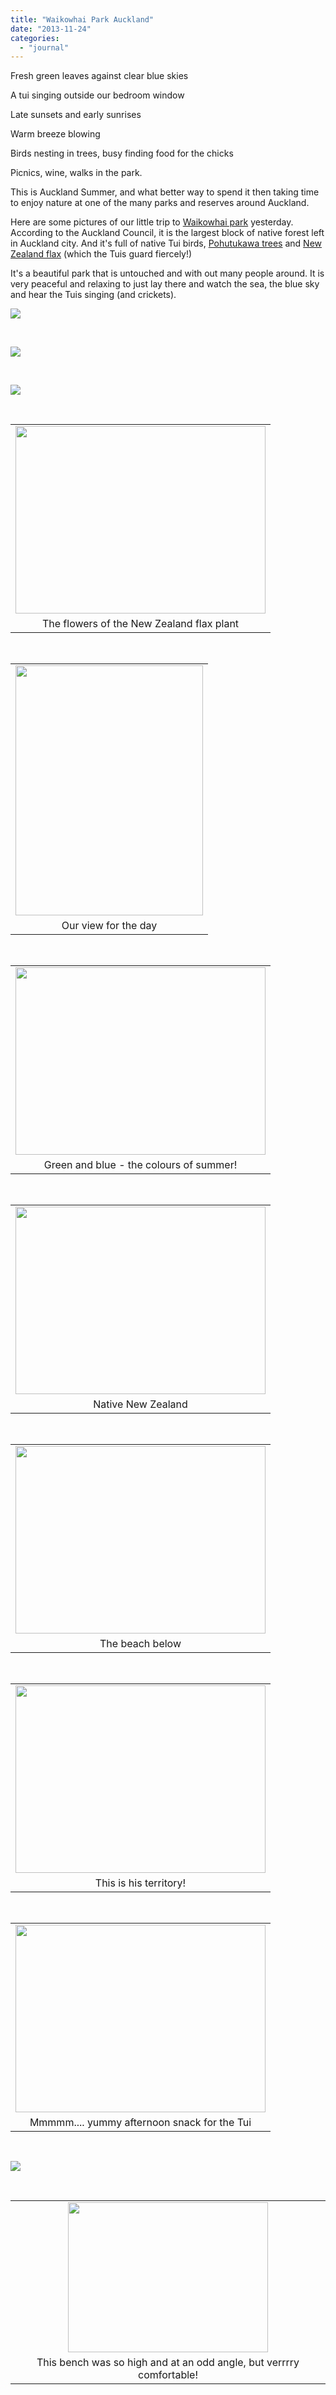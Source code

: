 ```yaml
---
title: "Waikowhai Park Auckland"
date: "2013-11-24"
categories: 
  - "journal"
---
```


Fresh green leaves against clear blue skies

A tui singing outside our bedroom window

Late sunsets and early sunrises

Warm breeze blowing

Birds nesting in trees, busy finding food for the chicks

Picnics, wine, walks in the park.

This is Auckland Summer, and what better way to spend it then taking time to enjoy nature at one of the many parks and reserves around Auckland.

Here are some pictures of our little trip to [Waikowhai park](http://www.aucklandcity.govt.nz/whatson/places/parksonline/detail.asp?pParkId=2255) yesterday. According to the Auckland Council, it is the largest block of native forest left in Auckland city. And it's full of native Tui birds, [Pohutukawa trees](http://www.nzhistory.net.nz/media/photo/pohutukawa-flowers) and [New Zealand flax](http://www.teara.govt.nz/en/photograph/10374/feeding-on-flax-flowers) (which the Tuis guard fiercely!)

It's a beautiful park that is untouched and with out many people around. It is very peaceful and relaxing to just lay there and watch the sea, the blue sky and hear the Tuis singing (and crickets).

[![](https://shalveena.files.wordpress.com/2013/11/a3cd5-dscf5863.jpg?w=300)](https://shalveena.files.wordpress.com/2013/11/a3cd5-dscf5863.jpg)

 

[![](https://shalveena.files.wordpress.com/2013/11/7a038-dscf5872.jpg?w=225)](https://shalveena.files.wordpress.com/2013/11/7a038-dscf5872.jpg)

 

[![](https://shalveena.files.wordpress.com/2013/11/6c8a4-dscf5877.jpg?w=300)](https://shalveena.files.wordpress.com/2013/11/6c8a4-dscf5877.jpg)

 

<table class="tr-caption-container" style="margin-left:auto;margin-right:auto;text-align:center;" cellspacing="0" cellpadding="0" align="center"><tbody><tr><td style="text-align:center;"><a style="margin-left:auto;margin-right:auto;" href="https://shalveena.files.wordpress.com/2013/11/398fa-dscf5880.jpg"><img src="https://shalveena.files.wordpress.com/2013/11/398fa-dscf5880.jpg?w=300" width="400" height="300" border="0"></a></td></tr><tr><td class="tr-caption" style="text-align:center;">The flowers of the New Zealand flax plant</td></tr></tbody></table>

 

<table class="tr-caption-container" style="margin-left:auto;margin-right:auto;text-align:center;" cellspacing="0" cellpadding="0" align="center"><tbody><tr><td style="text-align:center;"><a style="margin-left:auto;margin-right:auto;" href="https://shalveena.files.wordpress.com/2013/11/21359-dscf5881.jpg"><img src="https://shalveena.files.wordpress.com/2013/11/21359-dscf5881.jpg?w=225" width="300" height="400" border="0"></a></td></tr><tr><td class="tr-caption" style="text-align:center;">Our view for the day</td></tr></tbody></table>

 

<table class="tr-caption-container" style="margin-left:auto;margin-right:auto;text-align:center;" cellspacing="0" cellpadding="0" align="center"><tbody><tr><td style="text-align:center;"><a style="margin-left:auto;margin-right:auto;" href="https://shalveena.files.wordpress.com/2013/11/2f888-dscf5885.jpg"><img src="https://shalveena.files.wordpress.com/2013/11/2f888-dscf5885.jpg?w=300" width="400" height="300" border="0"></a></td></tr><tr><td class="tr-caption" style="text-align:center;">Green and blue - the colours of summer!</td></tr></tbody></table>

 

<table class="tr-caption-container" style="margin-left:auto;margin-right:auto;text-align:center;" cellspacing="0" cellpadding="0" align="center"><tbody><tr><td style="text-align:center;"><a style="margin-left:auto;margin-right:auto;" href="https://shalveena.files.wordpress.com/2013/11/51148-dscf5887.jpg"><img src="https://shalveena.files.wordpress.com/2013/11/51148-dscf5887.jpg?w=300" width="400" height="300" border="0"></a></td></tr><tr><td class="tr-caption" style="text-align:center;">Native New Zealand</td></tr></tbody></table>

 

<table class="tr-caption-container" style="margin-left:auto;margin-right:auto;text-align:center;" cellspacing="0" cellpadding="0" align="center"><tbody><tr><td style="text-align:center;"><a style="margin-left:auto;margin-right:auto;" href="https://shalveena.files.wordpress.com/2013/11/84db5-dscf5890.jpg"><img src="https://shalveena.files.wordpress.com/2013/11/84db5-dscf5890.jpg?w=300" width="400" height="300" border="0"></a></td></tr><tr><td class="tr-caption" style="text-align:center;">The beach below</td></tr></tbody></table>

 

<table class="tr-caption-container" style="margin-left:auto;margin-right:auto;text-align:center;" cellspacing="0" cellpadding="0" align="center"><tbody><tr><td style="text-align:center;"><a style="margin-left:auto;margin-right:auto;" href="https://shalveena.files.wordpress.com/2013/11/c98b8-dscf5893.jpg"><img src="https://shalveena.files.wordpress.com/2013/11/c98b8-dscf5893.jpg?w=300" width="400" height="300" border="0"></a></td></tr><tr><td class="tr-caption" style="text-align:center;">This is his territory!</td></tr></tbody></table>

 

<table class="tr-caption-container" style="margin-left:auto;margin-right:auto;text-align:center;" cellspacing="0" cellpadding="0" align="center"><tbody><tr><td style="text-align:center;"><a style="margin-left:auto;margin-right:auto;" href="https://shalveena.files.wordpress.com/2013/11/4c055-dscf5894.jpg"><img src="https://shalveena.files.wordpress.com/2013/11/4c055-dscf5894.jpg?w=300" width="400" height="300" border="0"></a></td></tr><tr><td class="tr-caption" style="text-align:center;">Mmmmm.... yummy afternoon snack for the Tui</td></tr></tbody></table>

 

[![](https://shalveena.files.wordpress.com/2013/11/24630-dscf5895.jpg?w=300)](https://shalveena.files.wordpress.com/2013/11/24630-dscf5895.jpg)

 

<table class="tr-caption-container" style="margin-left:auto;margin-right:auto;text-align:center;" cellspacing="0" cellpadding="0" align="center"><tbody><tr><td style="text-align:center;"><a style="margin-left:auto;margin-right:auto;" href="https://shalveena.files.wordpress.com/2013/11/a7c58-dscf5898.jpg"><img src="https://shalveena.files.wordpress.com/2013/11/a7c58-dscf5898.jpg?w=300" width="320" height="240" border="0"></a></td></tr><tr><td class="tr-caption" style="text-align:center;">This bench was so high and at an odd angle, but verrrry comfortable!</td></tr></tbody></table>
